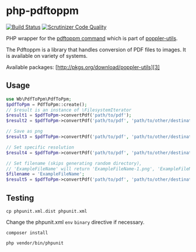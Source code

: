 php-pdftoppm
=============
[![Build Status](https://scrutinizer-ci.com/g/waarneembemiddeling/php-pdftoppm/badges/build.png?b=master)](https://scrutinizer-ci.com/g/waarneembemiddeling/php-pdftoppm/build-status/master)
[![Scrutinizer Code Quality](https://scrutinizer-ci.com/g/waarneembemiddeling/php-pdftoppm/badges/quality-score.png?b=master)](https://scrutinizer-ci.com/g/waarneembemiddeling/php-pdftoppm/?branch=master)

PHP wrapper for the [pdftoppm command][1] which is part of
[poppler-utils][2].

The Pdftoppm is a library that handles conversion of PDF files to images. It is available on variety of systems.

Available packages:
[http://pkgs.org/download/poppler-utils][3]

Usage
-------------
```php
use Wb\PdfToPpm\PdfToPpm;
$pdfToPpm = PdfToPpm::create();
// $result is an instance of \FilesystemIterator
$result1 = $pdfToPpm->convertPdf('path/to/pdf');
$result2 = $pdfToPpm->convertPdf('path/to/pdf', 'path/to/other/destination/dir/then/tmp');

// Save as png
$result3 = $pdfToPpm->convertPdf('path/to/pdf', 'path/to/other/destination/dir/then/tmp', true);

// Set specific resolution
$result4 = $pdfToPpm->convertPdf('path/to/pdf', 'path/to/other/destination/dir/then/tmp', true, 300);

// Set filename (skips generating random directory),
// 'ExampleFileName' will return 'ExampleFileName-1.png', 'ExampleFileName-2.png' files.
$filename = 'ExampleFileName';
$result5 = $pdfToPpm->convertPdf('path/to/pdf', 'path/to/other/destination/dir/then/tmp', true, 300, $filename);


```

Testing
-------------

```
cp phpunit.xml.dist phpunit.xml
```

Change the phpunit.xml ```env``` ```binary``` directive if necessary.

```
composer install
```

```
php vendor/bin/phpunit
```

[1]: http://linux.die.net/man/1/pdftoppm
[2]: http://en.wikipedia.org/wiki/Poppler_(software)
[3]: http://pkgs.org/download/poppler-utils
